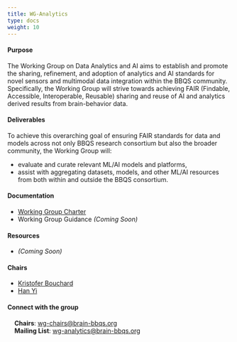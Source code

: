 ```yaml
---
title: WG-Analytics
type: docs
weight: 10
---
```


#### Purpose

The Working Group on Data Analytics and AI aims to establish and promote the sharing, refinement, and adoption of analytics and AI standards for novel sensors and multimodal data integration within the BBQS community. Specifically, the Working Group will strive towards achieving FAIR (Findable, Accessible, Interoperable, Reusable) sharing and reuse of AI and analytics derived results from brain-behavior data.

#### Deliverables

To achieve this overarching goal of ensuring FAIR standards for data and models across not only BBQS research consortium but also the broader community, the Working Group will: 
  * evaluate and curate relevant ML/AI models and platforms, 
  * assist with aggregating datasets, models, and other ML/AI resources from both within and outside the BBQS consortium. 

<!-- #### Taskforce(s) -->

#### Documentation
  * [Working Group Charter](https://docs.google.com/document/d/1WXW1P3-OZguuQq_aXYoFgNDhJrU5ZO8jfyb22STL2io/edit?usp=sharing)
  * Working Group Guidance _(Coming Soon)_

#### Resources
  * _(Coming Soon)_

#### Chairs
- [Kristofer Bouchard](https://biosciences.lbl.gov/profiles/kristofer-e-bouchard/)
- [Han Yi](https://scholar.google.com/citations?user=MdrCoqAAAAAJ&hl=en)

#### Connect with the group
&nbsp;&nbsp;&nbsp;&nbsp;**Chairs**: wg-chairs@brain-bbqs.org\
&nbsp;&nbsp;&nbsp;&nbsp;**Mailing List**: wg-analytics@brain-bbqs.org